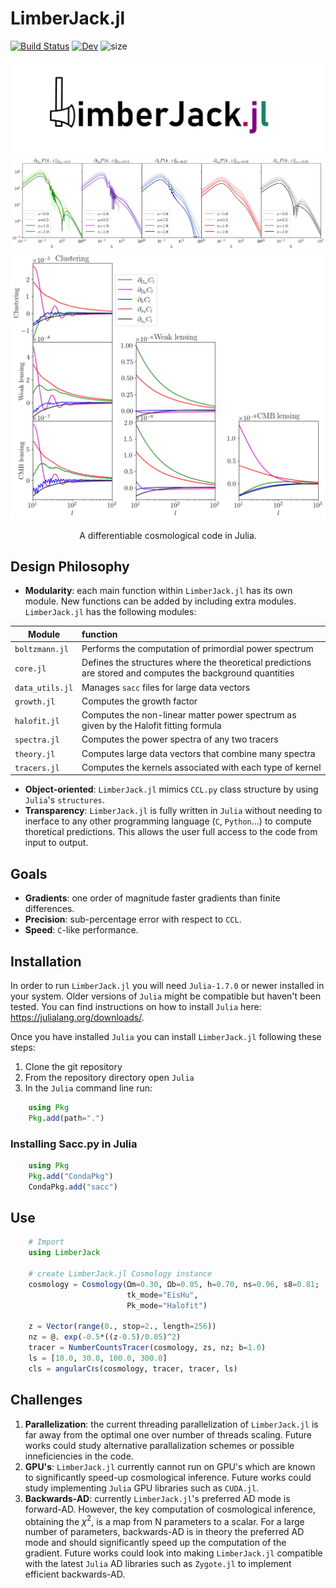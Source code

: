 # LimberJack.jl

[![Build Status](https://github.com/JaimeRZP/LimberJack.jl/workflows/CI/badge.svg)](https://github.com/JaimeRZP/LimberJack.jl/actions?query=workflow%3ALimberJack-CI+branch%3Amain)
[![Dev](https://img.shields.io/badge/docs-dev-blue.svg)](https://jaimeruizzapatero.net/LimberJack.jl/dev/)
![size](https://img.shields.io/github/repo-size/jaimerzp/LimberJack.jl)

![](https://raw.githubusercontent.com/JaimeRZP/LimberJack.jl/main/docs/src/assets/LimberJack_logo.png)
![](https://raw.githubusercontent.com/JaimeRZP/LimberJack.jl/main/docs/src/assets/Pk_diff.png)
![](https://raw.githubusercontent.com/JaimeRZP/LimberJack.jl/main/docs/src/assets/cls_diff.png)

<p align="center"> A differentiable cosmological code in Julia. </p>

## Design Philosophy

 + **Modularity**: each main function within ```LimberJack.jl``` has its own module. New functions can be added  by including extra modules. ```LimberJack.jl``` has the following modules:
 
| Module      | function    |
| ----------- | :----------- |
| ```boltzmann.jl```    | Performs the computation of primordial power spectrum   |
| ```core.jl```    | Defines the structures where the theoretical predictions are stored and computes the background quantities   |
| ```data_utils.jl```   | Manages ```sacc``` files for large data vectors       |
| ```growth.jl```   | Computes the growth factor       |
| ```halofit.jl```  | Computes the non-linear matter power spectrum as given by the Halofit fitting formula       |
| ```spectra.jl```  | Computes the power spectra of any two tracers       |
| ```theory.jl```   | Computes large data vectors that combine many spectra     |
| ```tracers.jl``` | Computes the kernels associated with each type of kernel      |

+ **Object-oriented**: ```LimberJack.jl```  mimics ```CCL.py``` class structure by using ```Julia```'s ```structures```.
+ **Transparency**: ```LimberJack.jl```  is fully written in ```Julia``` without needing to inerface to any other programming language (```C```, ```Python```...) to compute thoretical predictions. This allows the user full access to the code from input to output.

## Goals

+ **Gradients**: one order of magnitude faster gradients than finite differences.
+ **Precision**: sub-percentage error with respect to ```CCL```.
+ **Speed**: ```C```-like performance.

## Installation

In order to run ```LimberJack.jl``` you will need ```Julia-1.7.0``` or newer installed in your system.
Older versions of ```Julia``` might be compatible but haven't been tested.
You can find instructions on how to install ```Julia``` here: https://julialang.org/downloads/.

Once you have installed ```Julia``` you can install ```LimberJack.jl``` following these steps:
1. Clone the git repository
2. From the repository directory open ```Julia```
3. In the ```Julia``` command line run:
``` julia
    using Pkg
    Pkg.add(path=".")
```
### Installing Sacc.py in Julia

``` julia
    using Pkg
    Pkg.add("CondaPkg")
    CondaPkg.add("sacc")
```

## Use

``` julia
    # Import
    using LimberJack
    
    # create LimberJack.jl Cosmology instance
    cosmology = Cosmology(Ωm=0.30, Ωb=0.05, h=0.70, ns=0.96, s8=0.81;
                          tk_mode="EisHu",
                          Pk_mode="Halofit")
    
    z = Vector(range(0., stop=2., length=256))
    nz = @. exp(-0.5*((z-0.5)/0.05)^2)
    tracer = NumberCountsTracer(cosmology, zs, nz; b=1.0)
    ls = [10.0, 30.0, 100.0, 300.0]
    cls = angularCℓs(cosmology, tracer, tracer, ls)
```

## Challenges

1.  **Parallelization**: the current threading parallelization of ```LimberJack.jl``` is far away from the optimal one over number of threads scaling. Future works could study alternative parallalization schemes or  possible inneficiencies in the code. 
2. **GPU's**: ```LimberJack.jl``` currently cannot run on GPU's which are known to significantly speed-up cosmological inference. Future works could study implementing ```Julia``` GPU libraries such as ```CUDA.jl```.
3. **Backwards-AD**: currently ```LimberJack.jl```'s preferred AD mode is forward-AD. However, the key computation of cosmological inference, obtaining the $\chi^2$, is a map from N parameters to a scalar. For a large number of parameters, backwards-AD is in theory the preferred AD mode and should significantly speed up the computation of the gradient. Future works could look into making ```LimberJack.jl``` compatible with the latest ```Julia``` AD libraries such as ```Zygote.jl``` to implement efficient backwards-AD.
